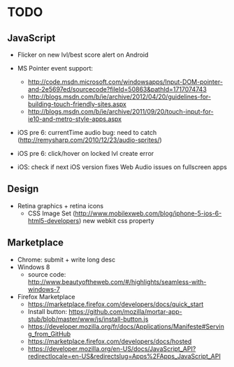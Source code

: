 ﻿# TODO

## JavaScript
- Flicker on new lvl/best score alert on Android
- MS Pointer event support:
    - http://code.msdn.microsoft.com/windowsapps/Input-DOM-pointer-and-2e5697ed/sourcecode?fileId=50863&pathId=1717074743
    - http://blogs.msdn.com/b/ie/archive/2012/04/20/guidelines-for-building-touch-friendly-sites.aspx
    - http://blogs.msdn.com/b/ie/archive/2011/09/20/touch-input-for-ie10-and-metro-style-apps.aspx

- iOS pre 6: currentTime audio bug: need to catch (http://remysharp.com/2010/12/23/audio-sprites/)
- iOS pre 6: click/hover on locked lvl create error
- iOS: check if next iOS version fixes Web Audio issues on fullscreen apps

## Design
- Retina graphics + retina icons
    - CSS Image Set (http://www.mobilexweb.com/blog/iphone-5-ios-6-html5-developers) new webkit css property

## Marketplace
- Chrome: submit + write long desc
- Windows 8
    - source code: http://www.beautyoftheweb.com/#/highlights/seamless-with-windows-7
- Firefox Marketplace
    - https://marketplace.firefox.com/developers/docs/quick_start
    - Install button: https://github.com/mozilla/mortar-app-stub/blob/master/www/js/install-button.js
    - https://developer.mozilla.org/fr/docs/Applications/Manifeste#Serving_from_GitHub
    - https://marketplace.firefox.com/developers/docs/hosted
    - https://developer.mozilla.org/en-US/docs/JavaScript_API?redirectlocale=en-US&redirectslug=Apps%2FApps_JavaScript_API

